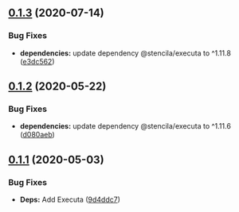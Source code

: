 ## [0.1.3](https://github.com/stencila/jupita/compare/v0.1.2...v0.1.3) (2020-07-14)


### Bug Fixes

* **dependencies:** update dependency @stencila/executa to ^1.11.8 ([e3dc562](https://github.com/stencila/jupita/commit/e3dc562d56215fde9be7be1720d707cb53988ad6))

## [0.1.2](https://github.com/stencila/jupita/compare/v0.1.1...v0.1.2) (2020-05-22)


### Bug Fixes

* **dependencies:** update dependency @stencila/executa to ^1.11.6 ([d080aeb](https://github.com/stencila/jupita/commit/d080aebaa8fddc2c3c5d91622f595ba19560da3e))

## [0.1.1](https://github.com/stencila/jupita/compare/v0.1.0...v0.1.1) (2020-05-03)


### Bug Fixes

* **Deps:** Add Executa ([9d4ddc7](https://github.com/stencila/jupita/commit/9d4ddc735f3cf9fc7ab08e5d430a6ae2dbc327af))
